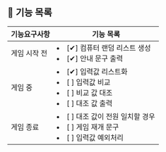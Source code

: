 ## 🚀 기능 목록

| 기능요구사항  | 기능 목록                                                                                     |    
|---------|-------------------------------------------------------------------------------------------|
| 게임 시작 전 | <li> [✔] 컴퓨터 랜덤 리스트 생성 </li> <li> [✔] 안내 문구 출력 </li>                                      |
| 게임 중    | <li> [✔] 입력값 리스트화</li> <li> [ ] 입력값 비교</li>   <li> [ ] 비교 값 대조</li>  <li> [ ] 대조 값 출력</li> |
| 게임 종료   | <li> [ ] 대조 값이 전원 일치할 경우</li><li> [ ] 게임 재개 문구</li> <li> [ ] 입력값 예외처리</li>                |

